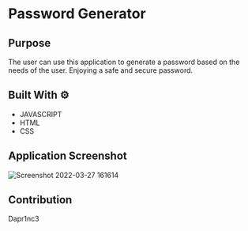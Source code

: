 # Password Generator 

## Purpose 
The user can use this application to generate a password based on the needs of the user. Enjoying a safe and secure password.

## Built With ⚙
* JAVASCRIPT
* HTML
* CSS

## Application Screenshot
![Screenshot 2022-03-27 161614](https://user-images.githubusercontent.com/87787132/160299283-51039ab5-f71d-42b3-be97-d2d6ccae8e21.png)


## Contribution
Dapr1nc3

